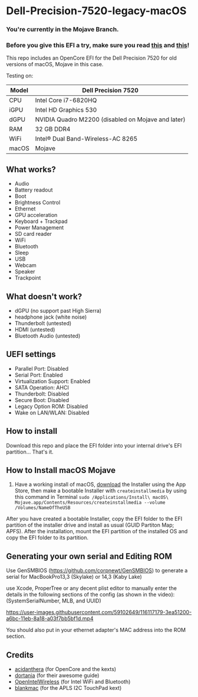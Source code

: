 # Dell-Precision-7520-legacy-macOS

### You're currently in the Mojave Branch.

### Before you give this EFI a try, make sure you read [this](#UEFI-settings) and [this](#Generating-your-own-serial-and-Editing-ROM)!

This repo includes an OpenCore EFI for the Dell Precision 7520 for old versions of macOS, Mojave in this case.

Testing on:

Model | Dell Precision 7520
------------- | ---------------
CPU | Intel Core i7-6820HQ
iGPU | Intel HD Graphics 530
dGPU | NVIDIA Quadro M2200 (disabled on Mojave and later)
RAM | 32 GB DDR4
WiFi | Intel® Dual Band-Wireless-AC 8265
macOS | Mojave

## What works?

- Audio
- Battery readout
- Boot
- Brightness Control
- Ethernet
- GPU acceleration
- Keyboard + Trackpad
- Power Management
- SD card reader
- WiFi
- Bluetooth
- Sleep
- USB
- Webcam
- Speaker
- Trackpoint

## What doesn't work?

- dGPU (no support past High Sierra)
- headphone jack (white noise)
- Thunderbolt (untested)
- HDMI (untested)
- Bluetooth Audio (untested)

## UEFI settings

- Parallel Port: Disabled
- Serial Port: Enabled
- Virtualization Support: Enabled
- SATA Operation: AHCI
- Thunderbolt: Disabled
- Secure Boot: Disabled
- Legacy Option ROM: Disabled
- Wake on LAN/WLAN: Disabled

## How to install

Download this repo and place the EFI folder into your internal drive's EFI partition... That's it.

## How to Install macOS Mojave

1. Have a working install of macOS, [download](https://apps.apple.com/de/app/macos-mojave/id1398502828?mt=12) the Installer using the App Store, then make a bootable Installer with `createinstallmedia` by using this command in Terminal `sudo /Applications/Install\ macOS\ Mojave.app/Contents/Resources/createinstallmedia --volume /Volumes/NameOfTheUSB`

After you have created a bootable Installer, copy the EFI folder to the EFI partition of the installer drive and install as usual (GUID Partiton Map; APFS). After the installation, mount the EFI partition of the installed OS and copy the EFI folder to its partition.

## Generating your own serial and Editing ROM

Use GenSMBIOS (https://github.com/corpnewt/GenSMBIOS) to generate a serial for MacBookPro13,3 (Skylake) or 14,3 (Kaby Lake)

use Xcode, ProperTree or any decent plist editor to manually enter the details in the following sections of the config (as shown in the video): (SystemSerialNumber, MLB, and UUID)

https://user-images.githubusercontent.com/59102649/116117179-3ea51200-a6bc-11eb-8a18-a03f7bb5bf1d.mp4

You should also put in your ethernet adapter's MAC address into the ROM section.

## Credits

* [acidanthera](https://github.com/acidanthera) (for OpenCore and the kexts)
* [dortania](https://dortania.github.io/OpenCore-Install-Guide/) (for their awesome guide)
* [OpenIntelWireless](https://github.com/OpenIntelWireless) (for Intel WiFi and Bluetooth)
* [blankmac](https://github.com/blankmac/AlpsHID) (for the APLS I2C TouchPad kext)